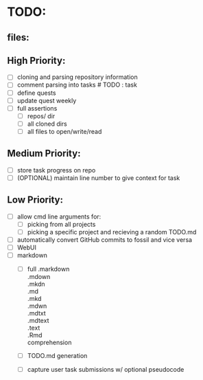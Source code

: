 # TODO:

## files:
## High Priority:
 - [ ] cloning and parsing repository information
 - [ ] comment parsing into tasks # TODO : task
 - [ ] define quests
 - [ ] update quest weekly
 - [ ] full assertions
	- [ ] repos/ dir
	- [ ] all cloned dirs
	- [ ] all files to open/write/read

## Medium Priority:
 - [ ] store task progress on repo
 - [ ] (OPTIONAL) maintain line number to give context for task

## Low Priority:
 - [ ] allow cmd line arguments for:
	- [ ] picking from all projects
	- [ ] picking a specific project and recieving a random TODO.md
 - [ ] automatically convert GitHub commits to fossil and vice versa
 - [ ] WebUI
 - [ ] markdown
	- [ ] full 	.markdown	\
			.mdown		\
			.mkdn		\
			.md		\
			.mkd		\
			.mdwn		\
			.mdtxt		\
			.mdtext		\
			.text		\
			.Rmd		\
			comprehension
	- [ ] TODO.md generation

	- [ ] capture user task submissions w/ optional pseudocode
